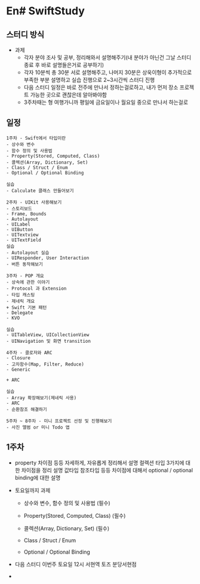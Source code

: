 # En# SwiftStudy

## 스터디 방식

- 과제
  - 각자 분야 조사 및 공부, 정리해와서 설명해주기(내 분야가 아닌건 그날 스터디 종료 후 바로 설명들은거로 공부하기)
  - 각자 10분씩 총 30분 서로 설명해주고, 나머지 30분은 상욱이형이 추가적으로 부족한 부분 설명하고 실습 진행으로 2~3시간씩 스터디 진행
  - 다음 스터디 일정은 바로 전주에 만나서 정하는걸로하고, 내가 먼저 장소 프로젝트 가능한 곳으로 괜찮은데 알아봐야함
  - 3주차때는 형 여행가니까 평일에 금요일이나 월요일 중으로 만나서 하는걸로

## 일정

```
1주차 - Swift에서 타입이란
- 상수와 변수
- 함수 정의 및 사용법
- Property(Stored, Computed, Class)
- 콜렉션(Array, Dictionary, Set)
- Class / Struct / Enum
- Optional / Optional Binding

실습
- Calculate 클래스 만들어보기

2주차 - UIKit 사용해보기
- 스토리보드
- Frame, Bounds
- Autolayout
- UILabel
- UIButton
- UITextview
- UITextField
실습
- Autolayout 실습
- UIResponder, User Interaction
- 버튼 동작해보기

3주차 - POP 개요
- 상속에 관한 이야기
- Protocol 과 Extension
- 타입 캐스팅
- 제네릭 개요
+ Swift 기본 패턴
- Delegate
- KVO

실습
- UITableView, UICollectionView
- UINavigation 및 화면 transition

4주차 - 클로저와 ARC
- Closure
- 고차함수(Map, Filter, Reduce)
- Generic

+ ARC

실습
- Array 확장해보기(제네릭 사용)
- ARC
- 순환참조 해결하기

5주차 ~ 8주차 - 미니 프로젝트 선정 및 진행해보기
- 사진 앨범 or 미니 Todo 앱
```

## 1주차

- property 차이점 등등 자세하게, 자유롭게 정리해서 설명
  컬렉션 타입 3가지에 대한 차이점을 정리 설명
  값타입 참조타입 등등 차이점에 대해서
  optional / optional binding에 대한 설명

- 토요일까지 과제

  - 상수와 변수, 함수 정의 및 사용법 (필수)
  - Property(Stored, Computed, Class) (필수)

  - 콜렉션(Array, Dictionary, Set) (필수)
  - Class / Struct / Enum
  - Optional / Optional Binding

- 다음 스터디 이번주 토요일 12시 서현역 토즈 분당서현점
- 
